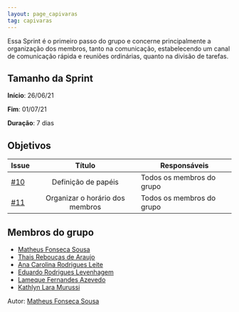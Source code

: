 ```yaml
---
layout: page_capivaras
tag: capivaras
---
```


Essa Sprint é o primeiro passo do grupo e concerne principalmente a organização dos membros, tanto na comunicação, estabelecendo um canal de comunicação rápida e reuniões ordinárias, quanto na divisão de tarefas.

## Tamanho da Sprint

**Início**: 26/06/21

**Fim**: 01/07/21

**Duração**: 7 dias

## Objetivos

| Issue |            Título            |        Responsáveis         | 
|-------|:----------------------------:|-----------------------------|
| [#10](https://github.com/fga-eps-mds/2021-1-Bot/issues/10) | Definição de papéis | Todos os membros do grupo |
| [#11](https://github.com/fga-eps-mds/2021-1-Bot/issues/11) | Organizar o horário dos membros | Todos os membros do grupo |

## Membros do grupo

- [Matheus Fonseca Sousa](https://github.com/gatotabaco)
- [Thais Rebouças de Araujo](https://github.com/Thais-ra)
- [Ana Carolina Rodrigues Leite](https://github.com/AnaCarolinaRodriguesLeite)
- [Eduardo Rodrigues Levenhagem](https://github.com/MegahNevel)
- [Lameque Fernandes Azevedo](https://github.com/LamequeFernandes)
- [Kathlyn Lara Murussi](https://github.com/klmurussi)

Autor: [Matheus Fonseca Sousa](https://github.com/gatotabaco)


